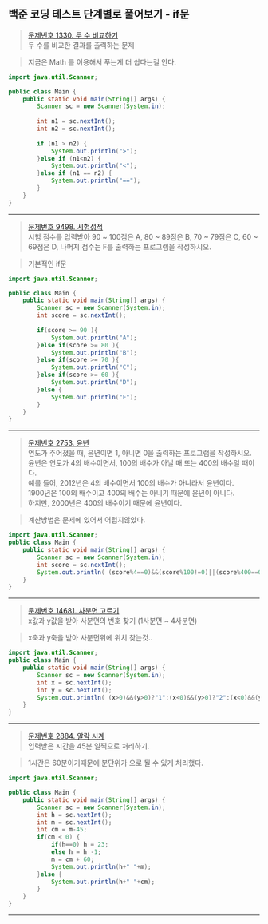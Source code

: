 ## 백준 코딩 테스트 단계별로 풀어보기 - if문

>[문제번호 1330. 두 수 비교하기](https://www.acmicpc.net/problem/1330번)   
> 두 수를 비교한 결과를 출력하는 문제

> 지금은 Math 를 이용해서 푸는게 더 쉽다는걸 안다.
```JAVA
import java.util.Scanner;

public class Main {
	public static void main(String[] args) {
		Scanner sc = new Scanner(System.in);
        
		int n1 = sc.nextInt();
        int n2 = sc.nextInt();
        
        if (n1 > n2) {
        	System.out.println(">");
        }else if (n1<n2) {
        	System.out.println("<");
        }else if (n1 == n2) {
        	System.out.println("==");
        }
	}
}
```
---
>[문제번호 9498. 시험성적](https://www.acmicpc.net/problem/9498)   
> 시험 점수를 입력받아 90 ~ 100점은 A, 80 ~ 89점은 B, 70 ~ 79점은 C, 60 ~ 69점은 D, 나머지 점수는 F를 출력하는 프로그램을 작성하시오.

> 기본적인 if문
```JAVA
import java.util.Scanner;

public class Main {
	public static void main(String[] args) {
        Scanner sc = new Scanner(System.in);
		int score = sc.nextInt();
        
		if(score >= 90 ){
			System.out.println("A");
		}else if(score >= 80 ){
			System.out.println("B");
		}else if(score >= 70 ){
			System.out.println("C");
		}else if(score >= 60 ){
			System.out.println("D");
		}else {
            System.out.println("F");
		}
	}
}
```
---
>[문제번호 2753. 윤년](https://www.acmicpc.net/problem/2753)   
> 연도가 주어졌을 때, 윤년이면 1, 아니면 0을 출력하는 프로그램을 작성하시오.<br>윤년은 연도가 4의 배수이면서, 100의 배수가 아닐 때 또는 400의 배수일 때이다.<br>예를 들어, 2012년은 4의 배수이면서 100의 배수가 아니라서 윤년이다.<br>1900년은 100의 배수이고 400의 배수는 아니기 때문에 윤년이 아니다.<br>하지만, 2000년은 400의 배수이기 때문에 윤년이다.

> 계산방법은 문제에 있어서 어렵지않았다.
```JAVA
import java.util.Scanner;
public class Main {
	public static void main(String[] args) {
        Scanner sc = new Scanner(System.in);
		int score = sc.nextInt(); 
		System.out.println( (score%4==0)&&(score%100!=0)||(score%400==0)?"1":"0");
	}
}
```
---
>[문제번호 14681. 사분면 고르기](https://www.acmicpc.net/problem/14681)   
> x값과 y값을 받아 사분면의 번호 찾기 (1사분면 ~ 4사분면)

> x축과 y축을 받아 사분면위에 위치 찾는것..
```JAVA
import java.util.Scanner;
public class Main {
	public static void main(String[] args) {
        Scanner sc = new Scanner(System.in);
		int x = sc.nextInt();
		int y = sc.nextInt();   
		System.out.println( (x>0)&&(y>0)?"1":(x<0)&&(y>0)?"2":(x<0)&&(y<0)?"3":(x>0)&&(y<0)?"4":"");
	}
}
```
---
>[문제번호 2884. 알람 시계](https://www.acmicpc.net/problem/2884)   
> 입력받은 시간을 45분 일찍으로 처리하기.

> 1시간은 60분이기때문에 분단위가 으로 될 수 있게 처리했다.
```JAVA
import java.util.Scanner;

public class Main {
	public static void main(String[] args) {
        Scanner sc = new Scanner(System.in);
		int h = sc.nextInt();
		int m = sc.nextInt();		
		int cm = m-45;
		if(cm < 0) {
			if(h==0) h = 23;
			else h = h -1;
			m = cm + 60;
			System.out.println(h+" "+m);
		}else {
			System.out.println(h+" "+cm);
		}
	}
}
```
---



